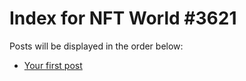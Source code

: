 # Index for NFT World #3621
Posts will be displayed in the order below:

- [Your first post](./001-first.md)

